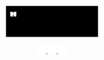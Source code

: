<div id="header" align="center">
<!-- TYPE WRITER -->
  <div id="header" align="center">
  <img src="/rsc/intro.gif" width="50%"/>
  </div>
  <br>
<!-- SOCIAL MEDIA -->
  <div id="badges">
    <a href="">
      <img src="/rsc/linkeln.png" width="5%""/>
    </a>
    <a href="">
      <img src="/rsc/instagram.png" width="5%""/>
    </a>
    <a href="">
      <img src="/rsc/facebook.png" width="5%""/>
    </a>
  </div>


</div>

<!---
Dylan-Liew/Dylan-Liew is a ✨ special ✨ repository because its `README.md` (this file) appears on your GitHub profile.
You can click the Preview link to take a look at your changes.
--->
